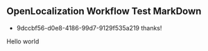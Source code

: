 ## OpenLocalization Workflow Test MarkDown
* 9dccbf56-d0e8-4186-99d7-9129f535a219 
thanks!

Hello world